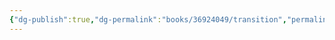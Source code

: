 ```yaml
---
{"dg-publish":true,"dg-permalink":"books/36924049/transition","permalink":"/books/36924049/transition/","metatags":{"description":"","og:site_name":"DavonOs","og:title":"第十五章 过渡","og:type":"article","og:url":"https://zuji.eu.org/books/36924049/transition","og:image":"https://images.manning.com/360/480/resize/book/f/235f14b-90f6-43b8-8abd-62bc945d1624/Grant-2ed-HI.png","og:image:width":"200","og:image:alt":"articlecover","og:locale":"zh_cn"},"tags":["program/css"],"dgShowInlineTitle":true}
---
```


